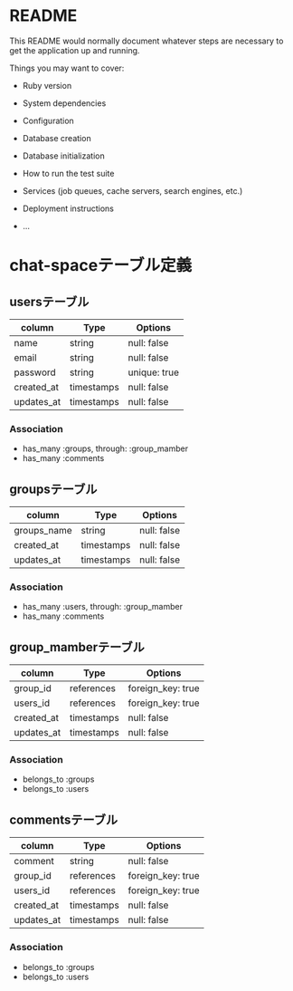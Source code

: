 # README

This README would normally document whatever steps are necessary to get the
application up and running.

Things you may want to cover:

* Ruby version

* System dependencies

* Configuration

* Database creation

* Database initialization

* How to run the test suite

* Services (job queues, cache servers, search engines, etc.)

* Deployment instructions

* ...
# chat-spaceテーブル定義

## usersテーブル
|column|Type|Options|
|------|----|-------|
|name|string|null: false|
|email|string|null: false|
|password|string|unique: true|
|created_at|timestamps|null: false|
|updates_at|timestamps|null: false|
### Association
- has_many :groups, through: :group_mamber
- has_many :comments

## groupsテーブル
|column|Type|Options|
|------|----|-------|
|groups_name|string|null: false|
|created_at|timestamps|null: false|
|updates_at|timestamps|null: false|
### Association
- has_many :users, through: :group_mamber
- has_many :comments

## group_mamberテーブル
|column|Type|Options|
|------|----|-------|
|group_id|references|foreign_key: true|
|users_id|references|foreign_key: true|
|created_at|timestamps|null: false|
|updates_at|timestamps|null: false|
### Association
- belongs_to :groups
- belongs_to  :users

## commentsテーブル
|column|Type|Options|
|------|----|-------|
|comment|string|null: false|
|group_id|references|foreign_key: true|
|users_id|references|foreign_key: true|
|created_at|timestamps|null: false|
|updates_at|timestamps|null: false|
### Association
- belongs_to :groups
- belongs_to  :users
